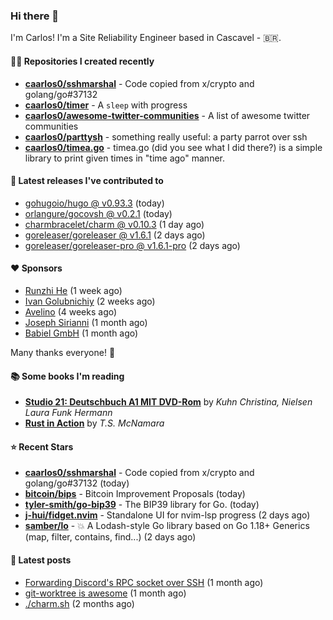 ### Hi there 👋

I'm Carlos! I'm a Site Reliability Engineer based in Cascavel - 🇧🇷.

#### 👨‍💻 Repositories I created recently
- **[caarlos0/sshmarshal](https://github.com/caarlos0/sshmarshal)** - Code copied from x/crypto and golang/go#37132
- **[caarlos0/timer](https://github.com/caarlos0/timer)** - A `sleep` with progress
- **[caarlos0/awesome-twitter-communities](https://github.com/caarlos0/awesome-twitter-communities)** - A list of awesome twitter communities
- **[caarlos0/parttysh](https://github.com/caarlos0/parttysh)** - something really useful: a party parrot over ssh
- **[caarlos0/timea.go](https://github.com/caarlos0/timea.go)** - timea.go (did you see what I did there?) is a simple library to print given times in &#34;time ago&#34; manner.

#### 🚀 Latest releases I've contributed to


- [gohugoio/hugo @ v0.93.3](https://github.com/gohugoio/hugo/releases/tag/v0.93.3) (today)
- [orlangure/gocovsh @ v0.2.1](https://github.com/orlangure/gocovsh/releases/tag/v0.2.1) (today)
- [charmbracelet/charm @ v0.10.3](https://github.com/charmbracelet/charm/releases/tag/v0.10.3) (1 day ago)
- [goreleaser/goreleaser @ v1.6.1](https://github.com/goreleaser/goreleaser/releases/tag/v1.6.1) (2 days ago)
- [goreleaser/goreleaser-pro @ v1.6.1-pro](https://github.com/goreleaser/goreleaser-pro/releases/tag/v1.6.1-pro) (2 days ago)

#### ❤️ Sponsors
- [Runzhi He](https://github.com/12f23eddde) (1 week ago)
- [Ivan Golubnichiy](https://github.com/h1kkan) (2 weeks ago)
- [Avelino](https://github.com/avelino) (4 weeks ago)
- [Joseph Sirianni](https://github.com/jsirianni) (1 month ago)
- [Babiel GmbH](https://github.com/babiel) (1 month ago)

Many thanks everyone! 🙏

#### 📚 Some books I'm reading
- **[Studio 21: Deutschbuch A1 MIT DVD-Rom](https://www.goodreads.com/book/show/25495148-studio-21)** by _Kuhn Christina, Nielsen Laura Funk Hermann_
- **[Rust in Action](https://www.goodreads.com/book/show/45731908-rust-in-action)** by _T.S. McNamara_

#### ⭐ Recent Stars


- **[caarlos0/sshmarshal](https://github.com/caarlos0/sshmarshal)** - Code copied from x/crypto and golang/go#37132 (today)
- **[bitcoin/bips](https://github.com/bitcoin/bips)** - Bitcoin Improvement Proposals (today)
- **[tyler-smith/go-bip39](https://github.com/tyler-smith/go-bip39)** - The BIP39 library for Go. (today)
- **[j-hui/fidget.nvim](https://github.com/j-hui/fidget.nvim)** - Standalone UI for nvim-lsp progress (2 days ago)
- **[samber/lo](https://github.com/samber/lo)** - 💥  A Lodash-style Go library based on Go 1.18&#43; Generics (map, filter, contains, find...) (2 days ago)

#### 📄 Latest posts
- [Forwarding Discord&#39;s RPC socket over SSH](https://carlosbecker.com/posts/discord-rpc-ssh/) (1 month ago)
- [git-worktree is awesome](https://carlosbecker.com/posts/git-worktrees/) (1 month ago)
- [./charm.sh](https://carlosbecker.com/posts/charm/) (2 months ago)
